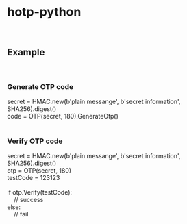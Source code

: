 # hotp-python
<br>
<h2>Example</h2>
<br>
<h3>Generate OTP code</h3>
secret = HMAC.new(b'plain messange', b'secret information', SHA256).digest()<br>
code = OTP(secret, 180).GenerateOtp()<br>
<br>
<h3>Verify OTP code</h3>
secret = HMAC.new(b'plain messange', b'secret information', SHA256).digest()<br>
otp = OTP(secret, 180)<br>
testCode = 123123<br>
<br>
if otp.Verify(testCode):<br>
&nbsp;&nbsp;&nbsp;&nbsp;// success<br>
else:<br>
&nbsp;&nbsp;&nbsp;&nbsp;// fail<br>

